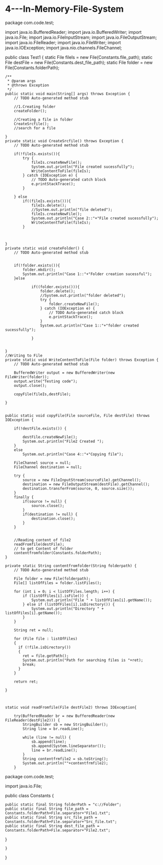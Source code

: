 4---In-Memory-File-System
=========================
package com.code.test;

import java.io.BufferedReader;
import java.io.BufferedWriter;
import java.io.File;
import java.io.FileInputStream;
import java.io.FileOutputStream;
import java.io.FileReader;
import java.io.FileWriter;
import java.io.IOException;
import java.nio.channels.FileChannel;

public class Test1 {
	static File fileIs = new File(Constants.file_path);
	static File destFile = new File(Constants.dest_file_path);
	static File folder = new File(Constants.folderPath);

	/**
	 * @param args
	 * @throws Exception 
	 */
	public static void main(String[] args) throws Exception {
		// TODO Auto-generated method stub

		//1.Creating folder
		createFolder();

		//Creating a file in folder
		CreateSrcfile();
		//search for a file 
	
	}	 	
	private static void CreateSrcfile() throws Exception {
		// TODO Auto-generated method stub

		if(!fileIs.exists()){
			try {
				fileIs.createNewFile();
				System.out.println("File created sucessfully");
				WriteContentToFile(fileIs);
			} catch (IOException e) {
				// TODO Auto-generated catch block
				e.printStackTrace();
			}

		} else
			if((fileIs.exists())){
				fileIs.delete();
				//System.out.println("file deleted");
				fileIs.createNewFile();
				System.out.println("Case 2::"+"File created sucessfully");
				WriteContentToFile(fileIs);
			}



	}
	private static void createFolder() {
		// TODO Auto-generated method stub


		if(!folder.exists()){
			folder.mkdir();
			System.out.println("Case 1::"+"Folder creation sucessful");
		}else
		
				if((folder.exists())){
					folder.delete();
					//System.out.println("folder deleted");
					try {
						folder.createNewFile();
					} catch (IOException e) {
						// TODO Auto-generated catch block
						e.printStackTrace();
					}
					System.out.println("Case 1::"+"folder created sucessfully");
					
				}


	}
	//Writing to File
	private static void WriteContentToFile(File folder) throws Exception {
		// TODO Auto-generated method stub

		BufferedWriter output = new BufferedWriter(new FileWriter(folder));
		output.write("Testing code");
		output.close();
        
		copyFile(fileIs,destFile);

	}


	public static void copyFile(File sourceFile, File destFile) throws IOException { 

		if(!destFile.exists()) {    	

			destFile.createNewFile();
			System.out.println("File2 Created ");
		}
		else
			System.out.println("Case 4::"+"Copying file");

		FileChannel source = null;
		FileChannel destination = null;

		try {
			source = new FileInputStream(sourceFile).getChannel();
			destination = new FileOutputStream(destFile).getChannel();
			destination.transferFrom(source, 0, source.size());
		}
		finally {
			if(source != null) {
				source.close();
			}
			if(destination != null) {
				destination.close();
			}
		}


		//Reading content of file2
		readFromfile(destFile);
		// to get Content of folder
		contentfromfolder(Constants.folderPath);
	}

	private static String contentfromfolder(String folderpath) {
		// TODO Auto-generated method stub

		File folder = new File(folderpath);
		File[] listOfFiles = folder.listFiles();

		for (int i = 0; i < listOfFiles.length; i++) {
			if (listOfFiles[i].isFile()) {
				System.out.println("File " + listOfFiles[i].getName());
			} else if (listOfFiles[i].isDirectory()) {
				System.out.println("Directory " + listOfFiles[i].getName());
			}
		}
		
		String ret = null;
		
		for (File file : listOfFiles)
		{
		  if (!file.isDirectory())
		  {
		    ret = file.getPath();
		    System.out.println("Path for searching files is "+ret);
		    break;
		  }
		}

		return ret;

	}



	static void readFromfile(File destFile2) throws IOException{

		try(BufferedReader br = new BufferedReader(new FileReader(destFile2))) {
			StringBuilder sb = new StringBuilder();
			String line = br.readLine();

			while (line != null) {
				sb.append(line);
				sb.append(System.lineSeparator());
				line = br.readLine();
			}
			String contentfrmfile2 = sb.toString();
			System.out.println(""+contentfrmfile2);
		}

package com.code.test;

import java.io.File;

public class Constants {
	
	public static final String folderPath = "c://Folder";
	public static final String file_path = Constants.folderPath+File.separator+"File1.txt";
	public static final String src_file_path = Constants.folderPath+File.separator+"Src_file.txt";
	public static final String dest_file_path = Constants.folderPath+File.separator+"File2.txt";
	
	
	
	
	
	

}



	}

}







